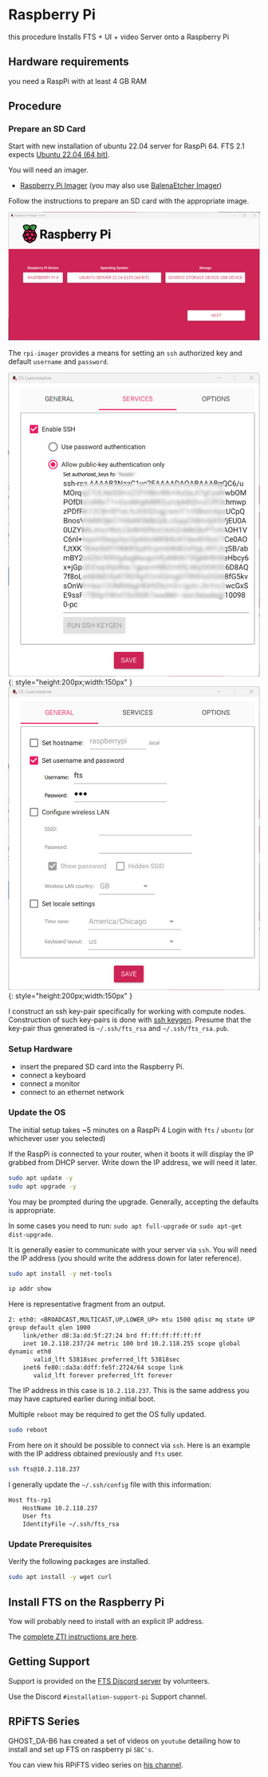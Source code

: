 
# Raspberry Pi

this procedure Installs FTS + UI + video Server onto a Raspberry Pi

## Hardware requirements
you need a RaspPi with at least 4 GB RAM

## Procedure

### Prepare an SD Card
Start with new installation of ubuntu 22.04 server for RaspPi 64.
FTS 2.1 expects [Ubuntu 22.04 (64 bit)](https://ubuntu.com/download/raspberry-pi/thank-you?version=22.04.3&architecture=server-arm64+raspi).

You will need an imager.

* [Raspberry Pi Imager](https://www.raspberrypi.com/software/) (you may also use [BalenaEtcher Imager](https://www.balena.io/etcher))

Follow the instructions to prepare an SD card with the appropriate image.

![](rpi-imager.png)

The `rpi-imager` provides a means for setting an `ssh` authorized key
and default `username` and `password`. 

![](rpi-imager-ssh-settings.png){: style="height:200px;width:150px" }
![](rpi-imager-general-settings.png){: style="height:200px;width:150px" }

I construct an ssh key-pair specifically for working with compute nodes.
Construction of such key-pairs is done with [ssh keygen](https://www.ssh.com/academy/ssh/keygen).
Presume that the key-pair thus generated is `~/.ssh/fts_rsa` and `~/.ssh/fts_rsa.pub`.

### Setup Hardware

 * insert the prepared SD card into the Raspberry Pi.
 * connect a keyboard
 * connect a monitor
 * connect to an ethernet network

### Update the OS

The initial setup takes ~5 minutes on a RaspPi 4
Login with `fts` / `ubuntu` (or whichever user you selected)

If the RaspPi is connected to your router,
when it boots it will display the IP grabbed from DHCP server.
Write down the IP address, we will need it later.

```bash
sudo apt update -y 
sudo apt upgrade -y
```
You may be prompted during the upgrade.
Generally, accepting the defaults is appropriate.

In some cases you need to run: 
```sudo apt full-upgrade``` or ```sudo apt-get dist-upgrade```.

It is generally easier to communicate with your server via `ssh`.
You will need the IP address (you should write the address down for later reference).
```bash
sudo apt install -y net-tools
```
```bash
ip addr show
```
Here is representative fragment from an output.
```text
2: eth0: <BROADCAST,MULTICAST,UP,LOWER_UP> mtu 1500 qdisc mq state UP group default qlen 1000
    link/ether d8:3a:dd:5f:27:24 brd ff:ff:ff:ff:ff:ff
    inet 10.2.118.237/24 metric 100 brd 10.2.118.255 scope global dynamic eth0
       valid_lft 53818sec preferred_lft 53818sec
    inet6 fe80::da3a:ddff:fe5f:2724/64 scope link
       valid_lft forever preferred_lft forever
```
The IP address in this case is `10.2.118.237`.
This is the same address you may have captured earlier during initial boot.

Multiple `reboot` may be required to get the OS fully updated.
```bash
sudo reboot 
```

From here on it should be possible to connect via `ssh`.
Here is an example with the IP address obtained previously and `fts` user.
```bash
ssh fts@10.2.118.237
```
I generally update the `~/.ssh/config` file with this information:
```config 
Host fts-rp1
    HostName 10.2.118.237
    User fts
    IdentityFile ~/.ssh/fts_rsa
```

### Update Prerequisites

Verify the following packages are installed.
```bash
sudo apt install -y wget curl
```

## Install FTS on the Raspberry Pi

Yow will probably need to install with an explicit IP address.

The [complete ZTI instructions are here](../../mechanism/Ansible/ZeroTouchInstall.md).


## Getting Support

Support is provided on the [FTS Discord server](https://discord.gg/m8cBzQM2te) by volunteers.

Use the Discord `#installation-support-pi` Support channel.

## RPiFTS Series

GHOST_DA-B6 has created a set of videos on `youtube` detailing how to install
and set up FTS on raspberry pi `SBC's`.

You can view his RPiFTS video series on
[his channel](https://www.youtube.com/channel/UC--WpY--HV7PymMWLgfflZA).


